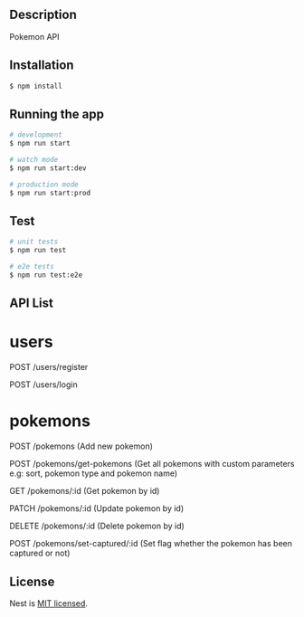 <p align="center">
  <a href="http://nestjs.com/" target="blank"></a>
</p>

## Description

Pokemon API

## Installation

```bash
$ npm install
```

## Running the app

```bash
# development
$ npm run start

# watch mode
$ npm run start:dev

# production mode
$ npm run start:prod
```

## Test

```bash
# unit tests
$ npm run test

# e2e tests
$ npm run test:e2e
```
## API List
# users
<p>POST /users/register</p>
<p>POST /users/login</p>

# pokemons
<p>POST /pokemons (Add new pokemon)</p>
<p>POST /pokemons/get-pokemons (Get all pokemons with custom parameters e.g: sort, pokemon type and pokemon name)</p>
<p>GET /pokemons/:id (Get pokemon by id)</p>
<p>PATCH /pokemons/:id (Update pokemon by id)</p>
<p>DELETE /pokemons/:id (Delete pokemon by id)</p>
<p>POST /pokemons/set-captured/:id (Set flag whether the pokemon has been captured or not)</p>


## License

Nest is [MIT licensed](LICENSE).
